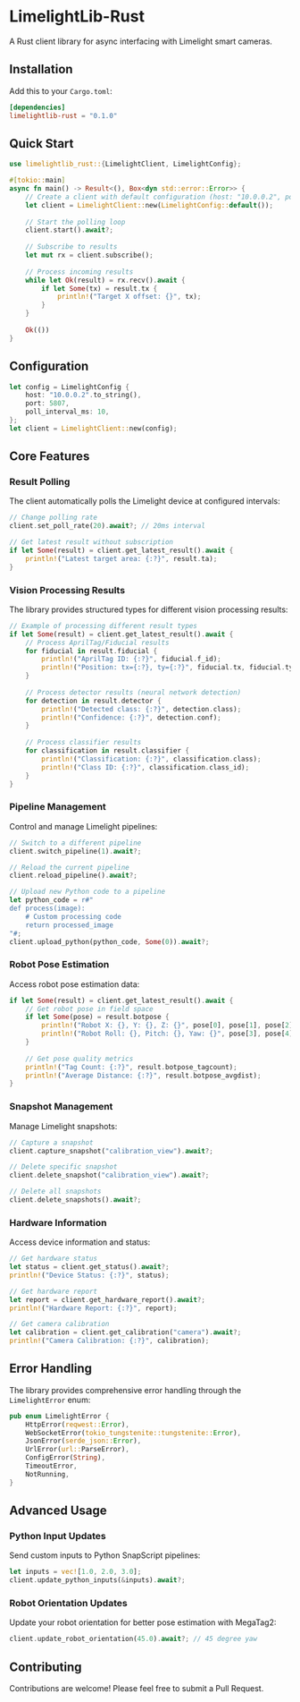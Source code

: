 # LimelightLib-Rust

A Rust client library for async interfacing with Limelight smart cameras.

## Installation

Add this to your `Cargo.toml`:

```toml
[dependencies]
limelightlib-rust = "0.1.0"
```

## Quick Start

```rust
use limelightlib_rust::{LimelightClient, LimelightConfig};

#[tokio::main]
async fn main() -> Result<(), Box<dyn std::error::Error>> {
    // Create a client with default configuration (host: "10.0.0.2", port: 5807)
    let client = LimelightClient::new(LimelightConfig::default());
    
    // Start the polling loop
    client.start().await?;
    
    // Subscribe to results
    let mut rx = client.subscribe();
    
    // Process incoming results
    while let Ok(result) = rx.recv().await {
        if let Some(tx) = result.tx {
            println!("Target X offset: {}", tx);
        }
    }
    
    Ok(())
}
```

## Configuration

```rust
let config = LimelightConfig {
    host: "10.0.0.2".to_string(),
    port: 5807,
    poll_interval_ms: 10,
};
let client = LimelightClient::new(config);
```

## Core Features

### Result Polling

The client automatically polls the Limelight device at configured intervals:

```rust
// Change polling rate
client.set_poll_rate(20).await?; // 20ms interval

// Get latest result without subscription
if let Some(result) = client.get_latest_result().await {
    println!("Latest target area: {:?}", result.ta);
}
```

### Vision Processing Results

The library provides structured types for different vision processing results:

```rust
// Example of processing different result types
if let Some(result) = client.get_latest_result().await {
    // Process AprilTag/Fiducial results
    for fiducial in result.fiducial {
        println!("AprilTag ID: {:?}", fiducial.f_id);
        println!("Position: tx={:?}, ty={:?}", fiducial.tx, fiducial.ty);
    }
    
    // Process detector results (neural network detection)
    for detection in result.detector {
        println!("Detected class: {:?}", detection.class);
        println!("Confidence: {:?}", detection.conf);
    }
    
    // Process classifier results
    for classification in result.classifier {
        println!("Classification: {:?}", classification.class);
        println!("Class ID: {:?}", classification.class_id);
    }
}
```

### Pipeline Management

Control and manage Limelight pipelines:

```rust
// Switch to a different pipeline
client.switch_pipeline(1).await?;

// Reload the current pipeline
client.reload_pipeline().await?;

// Upload new Python code to a pipeline
let python_code = r#"
def process(image):
    # Custom processing code
    return processed_image
"#;
client.upload_python(python_code, Some(0)).await?;
```

### Robot Pose Estimation

Access robot pose estimation data:

```rust
if let Some(result) = client.get_latest_result().await {
    // Get robot pose in field space
    if let Some(pose) = result.botpose {
        println!("Robot X: {}, Y: {}, Z: {}", pose[0], pose[1], pose[2]);
        println!("Robot Roll: {}, Pitch: {}, Yaw: {}", pose[3], pose[4], pose[5]);
    }
    
    // Get pose quality metrics
    println!("Tag Count: {:?}", result.botpose_tagcount);
    println!("Average Distance: {:?}", result.botpose_avgdist);
}
```

### Snapshot Management

Manage Limelight snapshots:

```rust
// Capture a snapshot
client.capture_snapshot("calibration_view").await?;

// Delete specific snapshot
client.delete_snapshot("calibration_view").await?;

// Delete all snapshots
client.delete_snapshots().await?;
```

### Hardware Information

Access device information and status:

```rust
// Get hardware status
let status = client.get_status().await?;
println!("Device Status: {:?}", status);

// Get hardware report
let report = client.get_hardware_report().await?;
println!("Hardware Report: {:?}", report);

// Get camera calibration
let calibration = client.get_calibration("camera").await?;
println!("Camera Calibration: {:?}", calibration);
```

## Error Handling

The library provides comprehensive error handling through the `LimelightError` enum:

```rust
pub enum LimelightError {
    HttpError(reqwest::Error),
    WebSocketError(tokio_tungstenite::tungstenite::Error),
    JsonError(serde_json::Error),
    UrlError(url::ParseError),
    ConfigError(String),
    TimeoutError,
    NotRunning,
}
```

## Advanced Usage

### Python Input Updates

Send custom inputs to Python SnapScript pipelines:

```rust
let inputs = vec![1.0, 2.0, 3.0];
client.update_python_inputs(&inputs).await?;
```

### Robot Orientation Updates

Update your robot orientation for better pose estimation with MegaTag2:

```rust
client.update_robot_orientation(45.0).await?; // 45 degree yaw
```

## Contributing

Contributions are welcome! Please feel free to submit a Pull Request.

